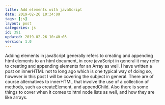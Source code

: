```yaml
---
title: Add elements with javaScript
date: 2019-02-26 10:34:00
tags: [js]
layout: post
categories: js
id: 391
updated: 2019-02-26 10:40:03
version: 1.0
---
```


Adding elements in javaScript generally refers to creating and appending html elements to an html document, in core javaScript in general it may refer to creating and appending elements for an Array as well. I have written a post on innerHTML not to long ago which is one typical way of doing so, however in this post I will be covering the subject in general. There are of course alternatives to innerHTML that involve the use of a collection of methods, such as createElement, and appendChild. Also there is some things to cover when it comes to html node lists as well, and how they are like arrays.

<!-- more -->
